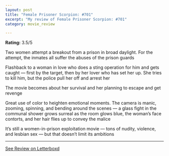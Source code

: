 ```yaml
---
layout: post
title: "Female Prisoner Scorpion: #701"
excerpt: "My review of Female Prisoner Scorpion: #701"
category: movie_review

---
```


**Rating:** 3.5/5

Two women attempt a breakout from a prison in broad daylight. For the attempt, the inmates all suffer the abuses of the prison guards

Flashback to a woman in love who does a sting operation for him and gets caught — first by the target, then by her lover who has set her up. She tries to kill him, but the police pull her off and arrest her

The movie becomes about her survival and her planning to escape and get revenge

Great use of color to heighten emotional moments. The camera is manic, zooming, spinning, and bending around the scenes — a glass fight in the communal shower grows surreal as the room glows blue, the woman’s face contorts, and her hair flies up to convey the malice

It’s still a women-in-prison exploitation movie — tons of nudity, violence, and lesbian sex — but that doesn’t limit its ambitions

<hr>

[See Review on Letterboxd](https://boxd.it/4l19u3)
